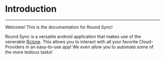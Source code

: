 # Introduction
---


Welcome! This is the documentation for Round Sync!


Round Sync is a versatile android application that makes use of the venerable [Rclone](https://rclone.org/). This allows you to interact with all your favorite Cloud-Providers in an easy-to-use app! We even allow you to automate some of the more tedious tasks!
